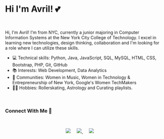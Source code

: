
# Hi I'm Avril! 💕

<br>

Hi, I'm Avril! I'm from NYC, currently a junior majoring in Computer Information Systems at the New York City College of Technology. I excel in learning new technologies, design thinking, collaboration and I'm looking for a role where I can utilize these skills.

* 💻 Technical skills: Python, Java, JavaScript, SQL, MySQL, HTML, CSS, Bootstrap, PHP, Git, GitHub
* 📚 Interests: Web Development, Data Analytics
* 👥 Communities: Women in Music, Women in Technology & Entrepreneurship of New York, Google's Women TechMakers
* 🤸‍♀️ Hobbies: Rollerskating, Astrology and Curating playlists.
<br><br><br>

### Connect With Me 🔗
  
<br>

<p align="center">
<a href="https://www.linkedin.com/in/avrilkey/"><img src="https://img.shields.io/badge/linkedin-FC5F22?style=for-the-badge&logo=linkedin&logoColor=white" /></a>&nbsp;&nbsp;&nbsp;&nbsp;
<a href="https://twitter.com/ave_irl"><img src="https://img.shields.io/badge/Twitter-1025a1?style=for-the-badge&logo=twitter&logoColor=white" /> </a>&nbsp;&nbsp;&nbsp;&nbsp;
<a href="https://open.spotify.com/user/be2llv68ztkzjzovyy5ebl1we?si=05sXSejyQsCECUykgYLB_A"><img src="https://img.shields.io/badge/Spotify-1ED760?&style=for-the-badge&logo=spotify&logoColor=white" /></a>&nbsp;&nbsp;&nbsp;&nbsp;
  

  

  




